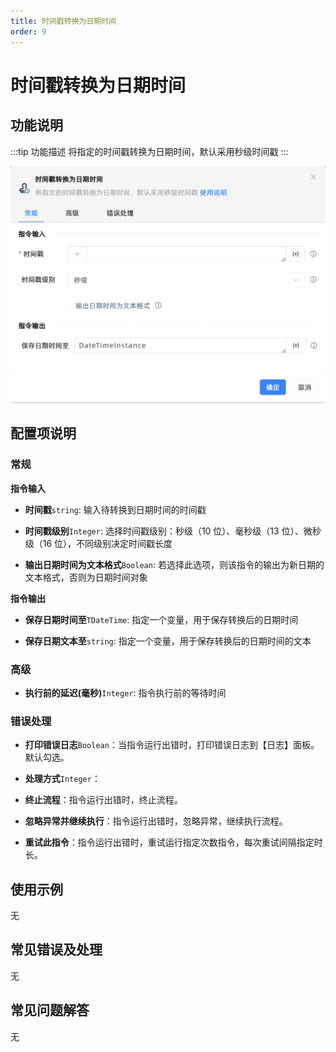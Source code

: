 ```yaml
---
title: 时间戳转换为日期时间
order: 9
---
```


# 时间戳转换为日期时间

## 功能说明

:::tip 功能描述
将指定的时间戳转换为日期时间，默认采用秒级时间戳
:::

![时间戳转换为日期时间](../../../assets/时间戳转换为日期时间_command.png)

## 配置项说明

### 常规

**指令输入**

- **时间戳**`string`: 输入待转换到日期时间的时间戳

- **时间戳级别**`Integer`: 选择时间戳级别：秒级（10 位）、毫秒级（13 位）、微秒级（16 位），不同级别决定时间戳长度

- **输出日期时间为文本格式**`Boolean`: 若选择此选项，则该指令的输出为新日期的文本格式，否则为日期时间对象


**指令输出**

- **保存日期时间至**`TDateTime`: 指定一个变量，用于保存转换后的日期时间

- **保存日期文本至**`string`: 指定一个变量，用于保存转换后的日期时间的文本

### 高级

- **执行前的延迟(毫秒)**`Integer`: 指令执行前的等待时间

### 错误处理

- **打印错误日志**`Boolean`：当指令运行出错时，打印错误日志到【日志】面板。默认勾选。

- **处理方式**`Integer`：

 - **终止流程**：指令运行出错时，终止流程。

 - **忽略异常并继续执行**：指令运行出错时，忽略异常，继续执行流程。

 - **重试此指令**：指令运行出错时，重试运行指定次数指令，每次重试间隔指定时长。

## 使用示例
无

## 常见错误及处理

无

## 常见问题解答

无

